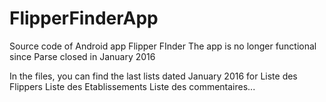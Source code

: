 # FlipperFinderApp
Source code of Android app Flipper FInder
The app is no longer functional since Parse closed in January 2016

In the files, you can find the last lists dated January 2016 for
 Liste des Flippers
 Liste des Etablissements
 Liste des commentaires...
